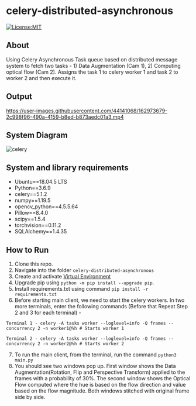 # celery-distributed-asynchronous

[![License:MIT](https://img.shields.io/badge/License-MIT-green.svg)](https://github.com/nalindas9/celery-distributed-asynchronous/blob/master/LICENSE)

## About
Using Celery Asynchronous Task queue based on distributed message system to fetch two tasks - 1) Data Augmentation (Cam 1), 2) Computing optical flow (Cam 2). 
Assigns the task 1 to celery worker 1 and task 2 to worker 2 and then execute it.

## Output

https://user-images.githubusercontent.com/44141068/162973679-2c998f96-490a-4159-b8ed-b873aedc01a3.mp4

## System Diagram

![celery](https://user-images.githubusercontent.com/44141068/162987909-084eb2b9-abb9-407b-bf4a-fcfb30b6ae54.jpeg)


## System and library requirements

- Ubuntu==18.04.5 LTS
- Python==3.6.9
- celery==5.1.2
- numpy==1.19.5
- opencv_python==4.5.5.64
- Pillow==8.4.0
- scipy==1.5.4
- torchvision==0.11.2
- SQLAlchemy==1.4.35

## How to Run
1. Clone this repo. <br>
2. Navigate into the folder `celery-distributed-asynchronous` <br>
3. Create and activate [Virtual Environment](https://docs.python.org/3/library/venv.html) <br>
4. Upgrade pip using `python -m pip install --upgrade pip`.
5. Install requirements.txt using command `pip install -r requirements.txt`
6. Before starting main client, we need to start the celery workers. In two more terminals, enter the following commands (Before that Repeat Step 2 and 3 for each terminal) - 

```
Terminal 1 - celery -A tasks worker --loglevel=info -Q frames --concurrency 2 -n worker1@%h # Starts worker 1

Terminal 2 - celery -A tasks worker --loglevel=info -Q frames --concurrency 2 -n worker2@%h # Starts worker 2
```

7. To run the main client, from the terminal, run the command `python3 main.py` <br>
8. You should see two windows pop up. First window shows the Data Augmentation(Rotation, Flip and Perspective Transform) applied to the frames with a probability of 30%. The second window shows the Optical Flow computed where the hue is based on the flow direction and value based on the flow magnitude. Both windows stitched with original frame side by side.


